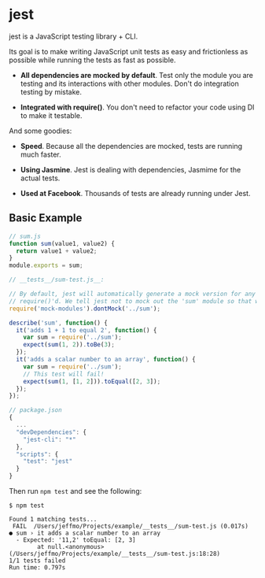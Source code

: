 # jest

jest is a JavaScript testing library + CLI.

Its goal is to make writing JavaScript unit tests as easy and frictionless as possible while running the tests as fast as possible.

- **All dependencies are mocked by default**. Test only the module you are testing and its interactions with other modules. Don't do integration testing by mistake.

- **Integrated with require()**. You don't need to refactor your code using DI to make it testable.

And some goodies:

- **Speed**. Because all the dependencies are mocked, tests are running much faster.

- **Using Jasmine**. Jest is dealing with dependencies, Jasmime for the actual tests.

- **Used at Facebook**. Thousands of tests are already running under Jest.


## Basic Example

```js
// sum.js
function sum(value1, value2) {
  return value1 + value2;
}
module.exports = sum;
```

```js
// __tests__/sum-test.js__:

// By default, jest will automatically generate a mock version for any module when it is
// require()'d. We tell jest not to mock out the 'sum' module so that we can test it.
require('mock-modules').dontMock('../sum');

describe('sum', function() {
  it('adds 1 + 1 to equal 2', function() {
    var sum = require('../sum');
    expect(sum(1, 2)).toBe(3);
  });
  it('adds a scalar number to an array', function() {
    var sum = require('../sum');
    // This test will fail!
    expect(sum(1, [1, 2])).toEqual([2, 3]);
  });
});
```

```js
// package.json
{
  ...
  "devDependencies": {
    "jest-cli": "*"
  },
  "scripts": {
    "test": "jest"
  }
}
```

Then run `npm test` and see the following:
```
$ npm test

Found 1 matching tests...
 FAIL  /Users/jeffmo/Projects/example/__tests__/sum-test.js (0.017s)
● sum › it adds a scalar number to an array
  - Expected: '11,2' toEqual: [2, 3]
        at null.<anonymous> (/Users/jeffmo/Projects/example/__tests__/sum-test.js:18:28)
1/1 tests failed
Run time: 0.797s
```
